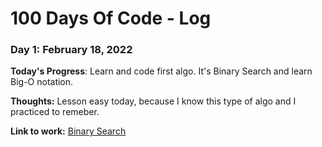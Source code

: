 # 100 Days Of Code - Log

### Day 1: February 18, 2022

**Today's Progress**:  Learn and code first algo. It's Binary Search and learn Big-O notation.

**Thoughts:** Lesson easy today, because I know this type of algo and I practiced to remeber. 

**Link to work:** [Binary Search](https://github.com/ahafizi/100-days-of-code/tree/master/src/search/binary_search.php)
